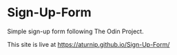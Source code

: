 # Sign-Up-Form
Simple sign-up form following The Odin Project.

This site is live at https://aturnip.github.io/Sign-Up-Form/
